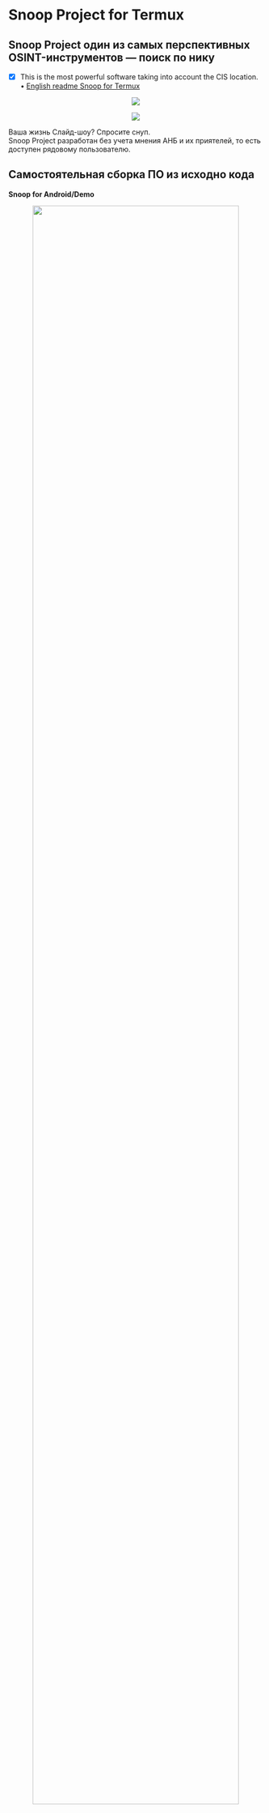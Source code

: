 Snoop Project for Termux
========================

## Snoop Project один из самых перспективных OSINT-инструментов — поиск по нику
- [X] This is the most powerful software taking into account the CIS location.  
• [English readme Snoop for Termux](https://github.com/snooppr/snoop/blob/master/README_android.en.md "Please feel free to improve the translation of this page.")  

<p align="center">  
  <img src="https://raw.githubusercontent.com/snooppr/snoop/master/images/Snoop_2android.png" />  
</p>  

<p align="center">  
  <img src="https://raw.githubusercontent.com/snooppr/snoop/master/images/snoopandroid.png" />  
</p>  

Ваша жизнь Слайд-шоу? Спросите снуп.  
Snoop Project разработан без учета мнения АНБ и их приятелей, то есть доступен рядовому пользователю.  

## Самостоятельная сборка ПО из исходно кода  
**Snoop for Android/Demo**  
<p align="center">  
  <img src="https://raw.githubusercontent.com/snooppr/snoop/master/images/Snoop_termux.plugins.png" width="90%" />  
</p>  

**Self-build software from source**  
**Native Installation**  

Установить [Termux](https://f-droid.org/ru/packages/com.termux/ "Termux с F-Droid, на GP Termux больше не обновляется!")  
```
# ПРИМЕЧАНИЕ_1!: если у пользователя ошибки при $ 'pkg update', например из-за цензуры в стране,
# и/или из-за того, что Termux давно не обновлялся на устройстве пользователя,
# то удаление/установка Termux-приложения не поможет,
# т.к. после удаления старые репозитории остаются на устройстве пользователя, решение:
$ termux-change-repo 
# и выбрать получение обновлений (для всех репо) из другого зеркала-репозитория.

# Войти в домашнюю папку Termux (т.е. просто открыть Termux)
$ termux-setup-storage
$ pwd #/data/data/com.termux/files/home # дефолтный/домашний каталог

# Установить python3 и зависимости
$ apt update && pkg upgrade && pkg install python libcrypt libxml2 libxslt git
$ pip install --upgrade pip

# Клонировать репозиторий
$ git clone https://github.com/snooppr/snoop

# Войти в рабочий каталог Snoop
$ cd ~/snoop
# Установить зависимости 'requirements.txt'
$ python3 -m pip install -r requirements.txt


# Опционально↓
# Чтобы расширить вывод терминала в Termux (по умолчанию 2к строк отображение в CLI), например, 
# отображение всей БД опции '--list-all [1/2]'
# добавить строку 'terminal-transcript-rows=10000' в файл '~/.termux/termux.properties'
# (крайне полезная опция доступна в Termux v0.114+). 
# Перезапустить Termux.  

# Пользователь также может запустить snoop по команде 'snoop' из любого места в CLI, создав alias.  
$ cd && echo "alias snoop='cd && cd snoop && python snoop.py'" >> .bashrc && bash  

# Пользователь также может выполнить быструю проверку интересующего его сайта по БД,  
# не используя опцию "--list-all", используя команду "snoopcheck"  
$ cd && echo "alias snoopcheck='cd && cd snoop && echo 2 | python snoop.py --list-all | grep -i'" >> .bashrc && bash  

# ПРИМЕЧАНИЕ_2!: Snoop довольно умён и может автоматически открывать результаты поиска во внешнем веб-браузере, не смотря на Google ограничения:  
$ cd && pkg install termux-tools; echo 'allow-external-apps=true' >>.termux/termux.properties  
# перезапустить Termux.  
# По окончанию поиска работы snoop на запрос выбора, "чем открыть результаты поиска" выбрать, встоенный в OS Android, дефолтный/системный HTMLviewer.  

# ПРИМЕЧАНИЕ_3!: после отключения РФ от Лондонской точки обмена интернет-трафиком скорость поиска Snoop
# (возможно и у других поставщиков связи) на Мегафон/Yota упала в ~2 раза.
```
ПРИМЕЧАНИЕ_4!: если у пользователя Android ущербный (то есть версия OS 12+ со множеством ограничений) и ломает Termux, читайте инструкцию по решению проблемы [здесь](https://github.com/agnostic-apollo/Android-Docs/blob/master/en/docs/apps/processes/phantom-cached-and-empty-processes.md#how-to-disable-the-phantom-processes-killing).  
ПРИМЕЧАНИЕ_5!: поддерживаются старые пропатченные python версии 3.7-3.11 из [termux_tur repo](https://github.com/termux-user-repository/tur/tree/master/tur).  

<p align="center">  
  <img src="https://raw.githubusercontent.com/snooppr/snoop/master/images/snoop_alias.gif" width="40%" />  
</p>  


## Using
```
usage: python snoop.py [search arguments...] nickname
or
usage: python snoop.py [service arguments | plugins arguments]

$ python snoop.py --help

Справка

optional arguments:
  -h, --help            show this help message and exit

service arguments:
  --version, -V         About: вывод на печать версий:: OS; Snoop;
                        Python и Лицензии
  --list-all, -l        Вывести на печать детальную информацию о базе
                        данных Snoop
  --donate, -d          Пожертвовать на развитие Snoop Project-а,
                        получить/приобрести Snoop full version
  --autoclean, -a       Удалить все отчеты, очистить кэш
  --update, -U          Обновить Snoop

plugins arguments:
  --module, -m          OSINT поиск: задействовать различные плагины
                        Snoop:: IP/GEO/YANDEX

search arguments:
  nickname              Никнейм разыскиваемого пользователя.
                        Поддерживается поиск одновременно нескольких имен.
                        Ник, содержащий в своем имени пробел, заключается в
                        кавычки
  --web-base, -w        Подключиться для поиска 'nickname' к
                        динамично-обновляемой web_БД (4700+ сайтов)
  --site , -s <site_name> 
                        Указать имя сайта из БД '--list-all'. Поиск
                        'nickname' на одном указанном ресурсе, допустимо
                        использовать опцию '-s' несколько раз
  --exclude , -e <country_code> 
                        Исключить из поиска выбранный регион,
                        допустимо использовать опцию '-e' несколько раз,
                        например, '-e RU -e WR' исключить из поиска Россию и
                        Мир
  --include , -i <country_code> 
                        Включить в поиск только выбранный регион,
                        допустимо использовать опцию '-i' несколько раз,
                        например, '-i US -i UA' поиск по США и Украине
  --time-out , -t <digit> 
                        Установить выделение макс.времени на ожидание
                        ответа от сервера (секунды). Влияет на
                        продолжительность поиска. Влияет на 'Timeout ошибки'.
                        Вкл. эту опцию необходимо при медленном интернет
                        соединении (по умолчанию 9с)
  --country-sort, -c    Печать и запись результатов по странам, а не
                        по алфавиту
  --no-func, -n         ✓Монохромный терминал, не использовать цвета
                        в url ✓Запретить открытие web browser-а ✓Отключить
                        вывод на печать флагов стран ✓Отключить индикацию и
                        статус прогресса
  --found-print, -f     Выводить на печать только найденные аккаунты
  --verbose, -v         Во время поиска 'nickname' выводить на печать
                        подробную вербализацию
  --userlist , -u <file> 
                        Указать файл со списком user-ов. Snoop
                        интеллектуально обработает данные и предоставит
                        доп.отчеты
  --save-page, -S       Сохранять найденные странички пользователей в
                        локальные html-файлы, медленный режим
  --pool , -p <digit>   Отключить автооптимизацию и задать вручную
                        скорость поиска от 1 до 300 макс. процессов. По
                        умолчанию используется высокая нагрузка на ресурсы ЭВМ
                        в Quick-режиме, в остальных режимах используется
                        умеренное потребление мощностей. Слишком низкое или
                        высокое значение может существенно замедлить работу
                        ПО. ~Расчетное оптимальное значение для данного
                        устройства выводится в 'snoop info', параметр
                        'Recommended pool', опция [--version/-V]. Данную опцию
                        предлагается задействовать 1) если пользователь имеет
                        многоядерную ЭВМ и запас ОЗУ или наоборот слабую,
                        арендованную VPS 2) ускорять, замедлять поиск
                        рекомендуется в тандеме с опцией [--found-print/-f']
  --quick, -q           Быстрый и агрессивный режим поиска. Не
                        обрабатывает повторно сбойные ресурсы, вследствие чего
                        ускоряется поиск, но и немного повышается Bad_raw.
                        Quick-режим подстраивается под мощность ПК, не выводит
                        промежуточные результаты на печать, эффективен и
                        предназначен для Snoop full version
```


**Example**
```
# Для поиска только одного пользователя:
$ python3 snoop.py username1
# Или, например, кириллица поддерживается:
$ python3 snoop.py олеся
# Для поиска имени, содержащего пробел:
$ python3 snoop.py "ivan ivanov"
$ python3 snoop.py ivan_ivanov
$ python3 snoop.py ivan-ivanov

# Для поиска одного и более юзеров:
$ python3 snoop.py username1 username2 username3 username4

# Поиск множества юзеров — сортировка вывода результатов по странам;
# избежание длительных зависаний на сайтах (чаще 'мёртвая зона' зависит от вашего ip-адреса);
# выводить на печать только найденные аккаунты; сохранять странички найденных
# аккаунтов локально; указать файл со списком разыскиваемых аккаунтов;
# подключиться для поиска к расширяемой и обновляемой web-base Snoop:
$ python3 snoop.py -с -t 9 -f -S -u ~/file.txt -w

# Поиск двух username на двух ресурсах:
$ python snoop.py -s habr -s lichess chikamaria irina

# Получить Snoop full version:
$ python snoop.py --donate
```
**'ctrl + c'** — прервать поиск (остановить корректно ПО).  

Найденные учетные записи будут храниться в '/storage/emulated/0/snoop/results/nicknames/*{txt|csv|html}'.  
csv открывать в *office, разделитель полей **запятая**.  

Уничтожить **все** результаты поиска — удалить каталог '~/snoop/results'.  
или ```python snoop.py --autoclean```

```
# Обновляйте Snoop для тестирования новых функций в ПО:
$ python3 snoop.py --update y #Требуется установка Git.
```

**An example snoop for android**  
<p align="center">  
  <img src="https://raw.githubusercontent.com/snooppr/snoop/master/images/Android%20snoop_run.gif" width="40%" />  
</p>  

 • **Проведено агрессивное сжатие репозитория 11 декабря 2024г.** Сохранен полный бэкап истории.
 Пользователи, собирающие Snoop из исходного кода, должны сделать 'git clone' по-новому.  
